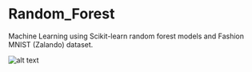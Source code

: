 # Random_Forest

Machine Learning using Scikit-learn random forest models and Fashion MNIST (Zalando) dataset.

![alt text](http://url/to/img.png)
